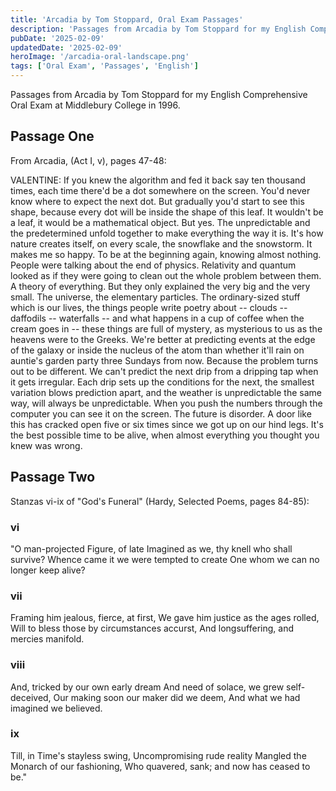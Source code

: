 ```yaml
---
title: 'Arcadia by Tom Stoppard, Oral Exam Passages'
description: 'Passages from Arcadia by Tom Stoppard for my English Comprehensive Oral Exam at Middlebury College in 1996.'
pubDate: '2025-02-09'
updatedDate: '2025-02-09'
heroImage: '/arcadia-oral-landscape.png'
tags: ['Oral Exam', 'Passages', 'English']
---
```


Passages from Arcadia by Tom Stoppard for my English Comprehensive Oral Exam at Middlebury College in 1996.

## Passage One

From Arcadia, (Act I, v), pages 47-48:

VALENTINE: If you knew the algorithm and fed it back say ten thousand times, each time there'd be a dot somewhere on the screen. You'd never know where to expect the next dot. But gradually you'd start to see this shape, because every dot will be inside the shape of this leaf. It wouldn't be a leaf, it would be a mathematical object. But yes. The unpredictable and the predetermined unfold together to make everything the way it is. It's how nature creates itself, on every scale, the snowflake and the snowstorm. It makes me so happy. To be at the beginning again, knowing almost nothing. People were talking about the end of physics. Relativity and quantum looked as if they were going to clean out the whole problem between them. A theory of everything. But they only explained the very big and the very small. The universe, the elementary particles. The ordinary-sized stuff which is our lives, the things people write poetry about -- clouds -- daffodils -- waterfalls -- and what happens in a cup of coffee when the cream goes in -- these things are full of mystery, as mysterious to us as the heavens were to the Greeks. We're better at predicting events at the edge of the galaxy or inside the nucleus of the atom than whether it'll rain on auntie's garden party three Sundays from now. Because the problem turns out to be different. We can't predict the next drip from a dripping tap when it gets irregular. Each drip sets up the conditions for the next, the smallest variation blows prediction apart, and the weather is unpredictable the same way, will always be unpredictable. When you push the numbers through the computer you can see it on the screen. The future is disorder. A door like this has cracked open five or six times since we got up on our hind legs. It's the best possible time to be alive, when almost everything you thought you knew was wrong.

## Passage Two

Stanzas vi-ix of "God's Funeral" (Hardy, Selected Poems, pages 84-85):

### vi

"O man-projected Figure, of late
Imagined as we, thy knell who shall survive?
Whence came it we were tempted to create
One whom we can no longer keep alive?

### vii

Framing him jealous, fierce, at first,
We gave him justice as the ages rolled,
Will to bless those by circumstances accurst,
And longsuffering, and mercies manifold.

### viii

And, tricked by our own early dream
And need of solace, we grew self-deceived,
Our making soon our maker did we deem,
And what we had imagined we believed.

### ix

Till, in Time's stayless swing,
Uncompromising rude reality
Mangled the Monarch of our fashioning,
Who quavered, sank; and now has ceased to be."
